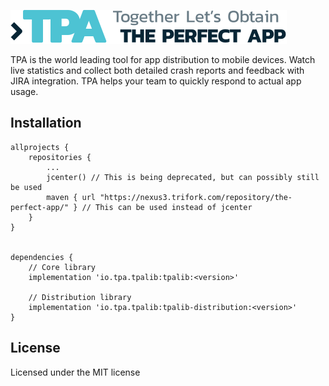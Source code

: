 ![ThePerfectApp](logo.png)

TPA is the world leading tool for app distribution to mobile devices. Watch live statistics and collect both detailed crash reports and feedback with JIRA integration. TPA helps your team to quickly respond to actual app usage.

## Installation

```
allprojects {
    repositories {
        ...
        jcenter() // This is being deprecated, but can possibly still be used
        maven { url "https://nexus3.trifork.com/repository/the-perfect-app/" } // This can be used instead of jcenter
    }
}


dependencies {
    // Core library
    implementation 'io.tpa.tpalib:tpalib:<version>'
    
    // Distribution library
    implementation 'io.tpa.tpalib:tpalib-distribution:<version>'
}
```


## License

Licensed under the MIT license